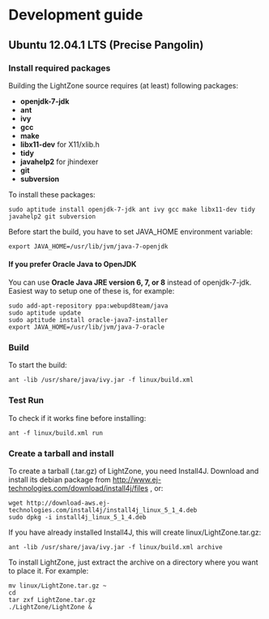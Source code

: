 # Development guide

## Ubuntu 12.04.1 LTS (Precise Pangolin)
### Install required packages
Building the LightZone source requires (at least) following packages:
- __openjdk-7-jdk__
- __ant__
- __ivy__
- __gcc__
- __make__
- __libx11-dev__ for X11/xlib.h
- __tidy__
- __javahelp2__ for jhindexer
- __git__
- __subversion__

To install these packages:

    sudo aptitude install openjdk-7-jdk ant ivy gcc make libx11-dev tidy javahelp2 git subversion 

Before start the build, you have to set JAVA_HOME environment variable:

    export JAVA_HOME=/usr/lib/jvm/java-7-openjdk

#### If you prefer Oracle Java to OpenJDK
You can use __Oracle Java JRE version 6, 7, or 8__ instead of openjdk-7-jdk.
Easiest way to setup one of these is, for example:

    sudo add-apt-repository ppa:webupd8team/java
    sudo aptitude update
    sudo aptitude install oracle-java7-installer
    export JAVA_HOME=/usr/lib/jvm/java-7-oracle

### Build
To start the build:

    ant -lib /usr/share/java/ivy.jar -f linux/build.xml

### Test Run
To check if it works fine before installing:

    ant -f linux/build.xml run

### Create a tarball and install
To create a tarball (.tar.gz) of LightZone, you need Install4J.
Download and install its debian package from
http://www.ej-technologies.com/download/install4j/files
, or:

    wget http://download-aws.ej-technologies.com/install4j/install4j_linux_5_1_4.deb
    sudo dpkg -i install4j_linux_5_1_4.deb

If you have already installed Install4J, this will create linux/LightZone.tar.gz:

    ant -lib /usr/share/java/ivy.jar -f linux/build.xml archive

To install LightZone, just extract the archive on a directory where you want to place it.
For example:

    mv linux/LightZone.tar.gz ~
    cd
    tar zxf LightZone.tar.gz
    ./LightZone/LightZone &

